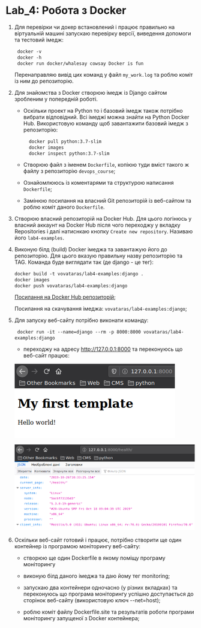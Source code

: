 # Lab_4: Робота з Docker

1. Для перевірки чи докер встановлений і працює правильно на віртуальній машині запускаю перевірку версії, виведення допомоги та тестовий імедж: 
        
        docker -v
        docker -h
        docker run docker/whalesay cowsay Docker is fun
    
    Перенаправляю вивід цих команд у файл `my_work.log` та роблю коміт із ним до репозиторію.
2. Для знайомства з Docker створюю імедж із Django сайтом зробленим у попередній роботі.  
   * Оскільки проект на Python то і базовий імедж також потрібно вибрати відповідний. Всі імеджі можна знайти на Python Docker Hub. Використовую команду щоб завантажити базовий імедж з репозиторію:
         
           docker pull python:3.7-slim
           docker images
           docker inspect python:3.7-slim
           
   * Створюю файл з іменем `Dockerfile`, копіюю туди вміст такого ж файлу з репозиторію `devops_course`;
   * Ознайомлююсь із коментарями та структурою написання `Dockerfile`;
   * Замінюю посилання на власний Git репозиторій із веб-сайтом та роблю коміт даного `Dockerfile`.
3. Створюю власний репозиторій на Docker Hub. Для цього логінюсь у власний аккаунт на Docker Hub після чого переходжу у вкладку Repositories і далі натиснкаю кнопку `Create new repository`. Називаю його `lab4-examples`.
4. Виконую білд (build) Docker імеджа та завантажую його до репозиторію. Для цього вказую правильну назву репозиторію та TAG. Команда буде виглядати так (де django - це тег):
   
       docker build -t vovataras/lab4-examples:django .
       docker images
       docker push vovataras/lab4-examples:django
       
    [Посилання на Docker Hub репозиторій](https://cloud.docker.com/repository/docker/vovataras/lab4-examples);
    
    Посилання на скачування імеджа: `vovataras/lab4-examples:django`;
5. Для запуску веб-сайту потрібно виконати команду:
   
        docker run -it --name=django --rm -p 8000:8000 vovataras/lab4-examples:django
   
    * переходжу на адресу http://127.0.0.1:8000 та переконуюсь що веб-сайт працює:
    
    ![homepage](images/lab_4_1.png)
    
    ![health](images/lab_4_2.png)
6. Оскільки веб-сайт готовий і працює, потрібно створити ще один контейнер із програмою моніторингу веб-сайту:
    * створюю ще один Dockerfile в якому поміщу програму моніторингу 
    
    * виконую білд даного імеджа та даю йому тег monitoring;
    
    * запускаю два контейнери одночасно (у різних вкладках) та переконуюсь що програма моніторингу успішно доступається до сторінок веб-сайту (використовую ключ --net=host);

    * роблю коміт файлу Dockerfile.site та результатів роботи програми моніторингу запущеної з Docker контейнера;

